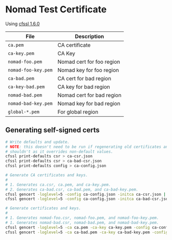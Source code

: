 # Nomad Test Certificate

Using [cfssl 1.6.0](https://github.com/cloudflare/cfssl)

| File                | Description               |
| ------------------- | ------------------------- |
| `ca.pem`            | CA certificate            |
| `ca-key.pem`        | CA Key                    |
| `nomad-foo.pem`     | Nomad cert for foo region |
| `nomad-foo-key.pem` | Nomad key for foo region  |
| `ca-bad.pem`        | CA cert for bad region    |
| `ca-key-bad.pem`    | CA key for bad region     |
| `nomad-bad.pem`     | Nomad cert for bad region |
| `nomad-bad-key.pem` | Nomad key for bad region  |
| `global-*.pem`      | For global region         |

## Generating self-signed certs

```sh
# Write defaults and update.
# NOTE: this doesn't need to be run if regenerating old certificates and
# shouldn't as it overrides non-default values.
cfssl print-defaults csr > ca-csr.json
cfssl print-defaults csr > ca-bad-csr.json
cfssl print-defaults config > ca-config.json

# Generate CA certificates and keys.
#
# 1. Generates ca.csr, ca.pem, and ca-key.pem.
# 2. Generates ca-bad.csr, ca-bad.pem, and ca-bad-key.pem.
cfssl gencert -loglevel=5 -config ca-config.json -initca ca-csr.json | cfssljson -bare ca -
cfssl gencert -loglevel=5 -config ca-config.json -initca ca-bad-csr.json | cfssljson -bare ca-bad -

# Generate certificates and keys.
#
# 1. Generates nomad-foo.csr, nomad-foo.pem, and nomad-foo-key.pem.
# 1. Generates nomad-bad.csr, nomad-bad.pem, and nomad-bad-key.pem.
cfssl gencert -loglevel=5 -ca ca.pem -ca-key ca-key.pem -config ca-config.json nomad-foo-csr.json | cfssljson -bare nomad-foo
cfssl gencert -loglevel=5 -ca ca-bad.pem -ca-key ca-bad-key.pem -config ca-config.json nomad-bad-csr.json | cfssljson -bare nomad-bad
```
